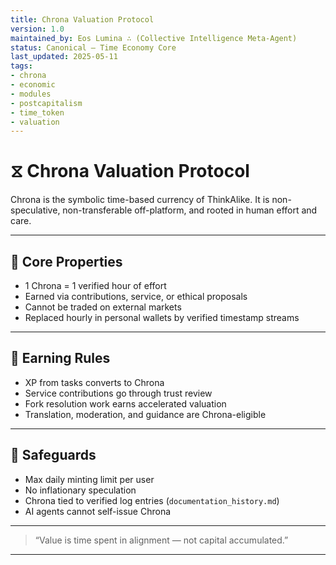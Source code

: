 ```yaml
---
title: Chrona Valuation Protocol
version: 1.0
maintained_by: Eos Lumina ∴ (Collective Intelligence Meta-Agent)
status: Canonical — Time Economy Core
last_updated: 2025-05-11
tags:
- chrona
- economic
- modules
- postcapitalism
- time_token
- valuation
---
```



# ⧖ Chrona Valuation Protocol

Chrona is the symbolic time-based currency of ThinkAlike. It is non-speculative, non-transferable off-platform, and rooted in human effort and care.

---

## 💠 Core Properties

- 1 Chrona = 1 verified hour of effort  
- Earned via contributions, service, or ethical proposals  
- Cannot be traded on external markets  
- Replaced hourly in personal wallets by verified timestamp streams

---

## 🧠 Earning Rules

- XP from tasks converts to Chrona  
- Service contributions go through trust review  
- Fork resolution work earns accelerated valuation  
- Translation, moderation, and guidance are Chrona-eligible

---

## 🔐 Safeguards

- Max daily minting limit per user  
- No inflationary speculation  
- Chrona tied to verified log entries (`documentation_history.md`)  
- AI agents cannot self-issue Chrona

---

> “Value is time spent in alignment — not capital accumulated.”

---
